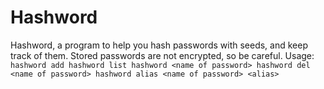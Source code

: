 Hashword
============

Hashword, a program to help you hash passwords with seeds, and keep track of them. Stored passwords are not encrypted, so be careful.
Usage:
    `hashword add
    hashword list
    hashword <name of password>
    hashword del <name of password>
    hashword alias <name of password> <alias>`
